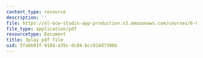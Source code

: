 ```yaml
---
content_type: resource
description: ''
file: https://ol-ocw-studio-app-production.s3.amazonaws.com/courses/6-004-computation-structures-spring-2017/5fabb93f9184a35cdc84bcc916d739bb_uUKJPnwlbRI.pdf
file_type: application/pdf
resourcetype: Document
title: 3play pdf file
uid: 5fabb93f-9184-a35c-dc84-bcc916d739bb
---
```

